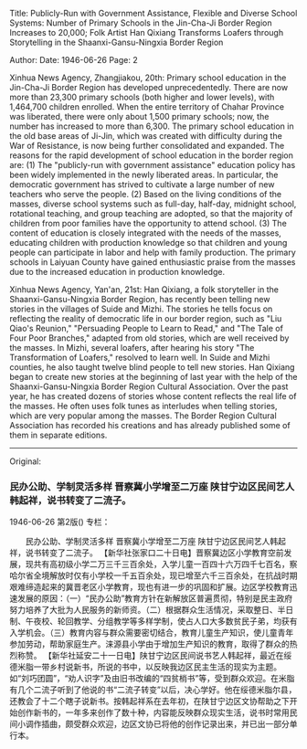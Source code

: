 Title: Publicly-Run with Government Assistance, Flexible and Diverse School Systems: Number of Primary Schools in the Jin-Cha-Ji Border Region Increases to 20,000; Folk Artist Han Qixiang Transforms Loafers through Storytelling in the Shaanxi-Gansu-Ningxia Border Region

Author:
Date: 1946-06-26
Page: 2

Xinhua News Agency, Zhangjiakou, 20th: Primary school education in the Jin-Cha-Ji Border Region has developed unprecedentedly. There are now more than 23,300 primary schools (both higher and lower levels), with 1,464,700 children enrolled. When the entire territory of Chahar Province was liberated, there were only about 1,500 primary schools; now, the number has increased to more than 6,300. The primary school education in the old base areas of Ji-Jin, which was created with difficulty during the War of Resistance, is now being further consolidated and expanded. The reasons for the rapid development of school education in the border region are: (1) The "publicly-run with government assistance" education policy has been widely implemented in the newly liberated areas. In particular, the democratic government has strived to cultivate a large number of new teachers who serve the people. (2) Based on the living conditions of the masses, diverse school systems such as full-day, half-day, midnight school, rotational teaching, and group teaching are adopted, so that the majority of children from poor families have the opportunity to attend school. (3) The content of education is closely integrated with the needs of the masses, educating children with production knowledge so that children and young people can participate in labor and help with family production. The primary schools in Laiyuan County have gained enthusiastic praise from the masses due to the increased education in production knowledge.

Xinhua News Agency, Yan'an, 21st: Han Qixiang, a folk storyteller in the Shaanxi-Gansu-Ningxia Border Region, has recently been telling new stories in the villages of Suide and Mizhi. The stories he tells focus on reflecting the reality of democratic life in our border region, such as "Liu Qiao's Reunion," "Persuading People to Learn to Read," and "The Tale of Four Poor Branches," adapted from old stories, which are well received by the masses. In Mizhi, several loafers, after hearing his story "The Transformation of Loafers," resolved to learn well. In Suide and Mizhi counties, he also taught twelve blind people to tell new stories. Han Qixiang began to create new stories at the beginning of last year with the help of the Shaanxi-Gansu-Ningxia Border Region Cultural Association. Over the past year, he has created dozens of stories whose content reflects the real life of the masses. He often uses folk tunes as interludes when telling stories, which are very popular among the masses. The Border Region Cultural Association has recorded his creations and has already published some of them in separate editions.



<hr /> 

Original: 


### 民办公助、学制灵活多样  晋察冀小学增至二万座  陕甘宁边区民间艺人韩起祥，说书转变了二流子。

1946-06-26
第2版()
专栏：

　　民办公助、学制灵活多样
    晋察冀小学增至二万座
    陕甘宁边区民间艺人韩起祥，说书转变了二流子。
    【新华社张家口二十日电】晋察冀边区小学教育空前发展，现共有高初级小学二万三千三百余处，入学儿童一百四十六万四千七百名，察哈尔省全境解放时仅有小学校一千五百余处，现已增至六千三百余处，在抗战时期艰难缔造起来的冀晋老区小学教育，现也有进一步的巩固和扩展。边区学校教育迅速发展的原因：（一）“民办公助”教育方针在新解放区普遍贯彻，特别是民主政府努力培养了大批为人民服务的新师资。（二）根据群众生活情况，采取整日、半日制、午夜校、轮回教学、分组教学等多样学制，使占人口大多数贫民子弟，均获有入学机会。（三）教育内容与群众需要密切结合，教育儿童生产知识，使儿童青年参加劳动，帮助家庭生产。涞源县小学由于增加生产知识的教育，取得了群众的热烈称赞。
    【新华社延安二十一日电】陕甘宁边区民间说书艺人韩起祥，最近在绥德米脂一带乡村说新书，所说的书中，以反映我边区民主生活的现实为主题。如“刘巧团圆”，“劝人识字”及由旧书改编的“四贫梢书”等，受到群众欢迎。在米脂有几个二流子听到了他说的书“二流子转变”以后，决心学好。他在绥德米脂尔县，还教会了十二个瞎子说新书。按韩起祥系在去年初，在陕甘宁边区文协帮助之下开始创作新书的，一年多来创作了数十种，内容能反映群众现实生活，说书时常用民间小调作插曲，颇受群众欢迎，边区文协已将他的创作记录出来，并已出一部分单行本。

